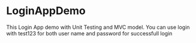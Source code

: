 # LoginAppDemo
This Login App demo with Unit Testing and MVC model. You can use login with test123 for both user name and password for successfull login
